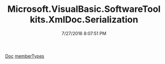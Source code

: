 ﻿---
title: Microsoft.VisualBasic.SoftwareToolkits.XmlDoc.Serialization
date: 7/27/2016 8:07:51 PM
---

[Doc](T-Microsoft.VisualBasic.SoftwareToolkits.XmlDoc.Serialization.Doc.html)
[memberTypes](T-Microsoft.VisualBasic.SoftwareToolkits.XmlDoc.Serialization.memberTypes.html)
